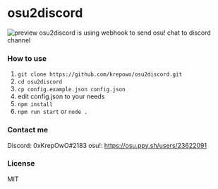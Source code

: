 # osu2discord
![preview](https://i.postimg.cc/ZKtQNTJ4/image.png)
osu2discord is using webhook to send osu! chat to discord channel

### How to use
1. `git clone https://github.com/krepowo/osu2discord.git`
2. `cd osu2discord`
3. `cp config.example.json config.json`
4. edit config.json to your needs
5. `npm install`
6. `npm run start` or `node .`

### Contact me
Discord: 0xKrepOwO#2183
osu!: https://osu.ppy.sh/users/23622091

### License
MIT